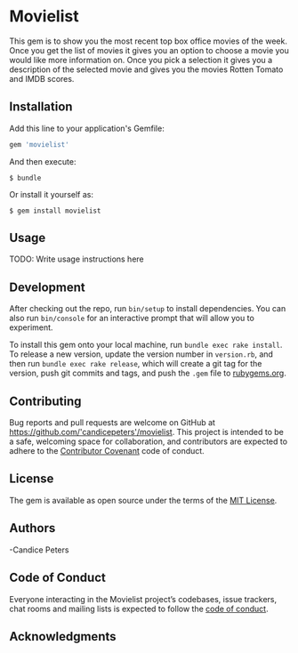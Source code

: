 
# Movielist

This gem is to show you the most recent top box office movies of the week. Once you get the list of movies it gives you an option to choose a movie you would like more information on. Once you pick a selection it gives you a description of the selected movie and gives you the movies Rotten Tomato and IMDB scores. 

## Installation

Add this line to your application's Gemfile:

```ruby
gem 'movielist'
```

And then execute:

    $ bundle

Or install it yourself as:

    $ gem install movielist

## Usage

TODO: Write usage instructions here

## Development

After checking out the repo, run `bin/setup` to install dependencies. You can also run `bin/console` for an interactive prompt that will allow you to experiment.

To install this gem onto your local machine, run `bundle exec rake install`. To release a new version, update the version number in `version.rb`, and then run `bundle exec rake release`, which will create a git tag for the version, push git commits and tags, and push the `.gem` file to [rubygems.org](https://rubygems.org).

## Contributing

Bug reports and pull requests are welcome on GitHub at https://github.com/'candicepeters'/movielist. This project is intended to be a safe, welcoming space for collaboration, and contributors are expected to adhere to the [Contributor Covenant](http://contributor-covenant.org) code of conduct.

## License

The gem is available as open source under the terms of the [MIT License](https://opensource.org/licenses/MIT).

## Authors
  -Candice Peters

## Code of Conduct

Everyone interacting in the Movielist project’s codebases, issue trackers, chat rooms and mailing lists is expected to follow the [code of conduct](https://github.com/'candicepeters'/movielist/blob/master/CODE_OF_CONDUCT.md).

## Acknowledgments
